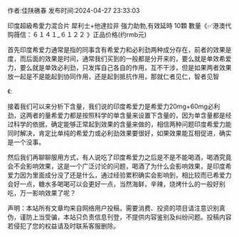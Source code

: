 <p>作者:佳陕礁春 发布时间:2024-04-27 23:33:03</p>
<p>印度超級希愛力混合片 犀利士+他達拉非 強力助勃,有效延時 10顆 數量《✅港澳代购薇信：６１４１_６１２２ 》正品价格(约rmb元) </p>
									<p> 首先印度希爱力通常是指的同事含有希爱力和必利劲两种成分存在，前者的效果是度，而后面的效果是时间，通常我们买到的一般都是分开来的，要么就是单效希爱力，要么就是单效必利劲，只发挥自己各自的作用，互不干涉，但是如果两者效果放一起是不是能起到协同作用，还是起到抵抗作用，那就仁者见仁，智者见智 </p><p>《: </p><p></p><p>接着我们可以来分析下含量，我们说的印度希爱力是希爱力20mg+60mg必利劲，这两者的量希爱力都是按照科学的单含量来设置下含量的，因为单含量都是经过科学的依据，确定能够正常起到效果的含量来做的，相信两种问题印度希爱力能同时解决，肯定比单纯的希爱力或必利劲效果要很好，如果效果能互相促进，确实是一个没事。</p><p>然后我们再聊聊服用方式，有人说吃了印度希爱力之后是不是不能喝酒，喝酒究竟会不会影响效果，这是一个广泛讨论的问题，喝酒了为什么会影响效果，是印度希爱力因为里面成分没了还是什么，通过经验累积确实会影响到，相比较而已希爱力会好一点，糖水多喝喝可以会更好一点，当然海鲜，辛辣，烧烤什么的一般好别吃，万一影响效果了呢？</p>				声明：本站所有文章均来自网络用户投稿，需要消费、投资的项目请注意识别真伪，谨防上当受骗，本站只负责信息刊登，不提供内容鉴别及纠纷问题。投稿内容若侵犯了您的权益请及时联系客服删除。				
